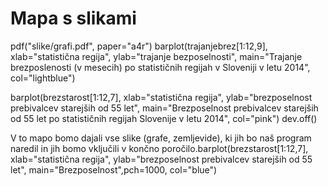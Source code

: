 # Mapa s slikami

pdf("slike/grafi.pdf", paper="a4r")
barplot(trajanjebrez[1:12,9], xlab="statistična regija", ylab="trajanje bezposelnosti", main="Trajanje brezposlenosti (v mesecih) po statističnih regijah v Sloveniji v letu 2014", col="lightblue")

barplot(brezstarost[1:12,7], xlab="statistična regija", ylab="brezposelnost prebivalcev starejših od 55 let", main="Brezposelnost prebivalcev starejših od 55 let po statističnih regijah Slovenije v letu 2014", col="pink")
dev.off()


V to mapo bomo dajali vse slike (grafe, zemljevide), ki jih bo naš program
naredil in jih bomo vključili v končno poročilo.barplot(brezstarost[1:12,7], xlab="statistična regija", ylab="brezposelnost prebivalcev starejših od 55 let", main="Brezposelnost",pch=1000, col="blue")
